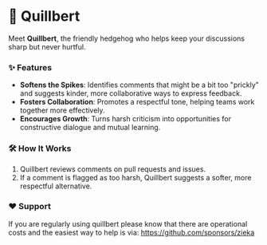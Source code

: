 # 🦔 Quillbert

Meet **Quillbert**, the friendly hedgehog who helps keep your discussions sharp but never hurtful.

### ✨ Features
- **Softens the Spikes**: Identifies comments that might be a bit too "prickly" and suggests kinder, more collaborative ways to express feedback.
- **Fosters Collaboration**: Promotes a respectful tone, helping teams work together more effectively.
- **Encourages Growth**: Turns harsh criticism into opportunities for constructive dialogue and mutual learning.

### 🛠️ How It Works
1. Quillbert reviews comments on pull requests and issues.
2. If a comment is flagged as too harsh, Quillbert suggests a softer, more respectful alternative.

### ❤️ Support
If you are regularly using quillbert please know that there are operational costs and the easiest way to help is via:
https://github.com/sponsors/zieka
